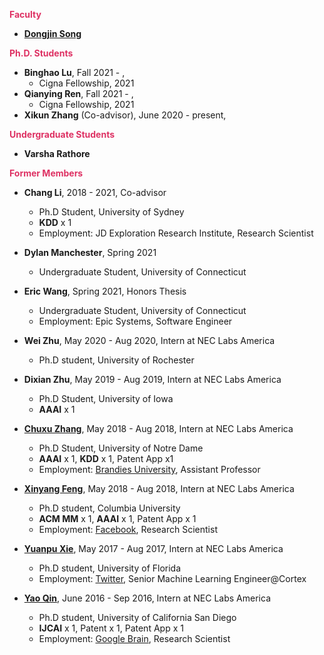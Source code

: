
**<span style="color:#DE3163">Faculty</span>**
* [**Dongjin Song**](https://songdj.github.io/)

**<span style="color:#DE3163">Ph.D. Students</span>**

* **Binghao Lu**, Fall 2021 - ,
  * Cigna Fellowship, 2021
* **Qianying Ren**, Fall 2021 - ,
  * Cigna Fellowship, 2021
* **Xikun Zhang** (Co-advisor), June 2020 - present,

**<span style="color:#DE3163">Undergraduate Students</span>**
* **Varsha Rathore**

**<span style="color:#DE3163">Former Members</span>**

* **Chang Li**, 2018 - 2021, Co-advisor
  * Ph.D Student, University of Sydney
  * **KDD** x 1
  * Employment: JD Exploration Research Institute, Research Scientist

* **Dylan Manchester**, Spring 2021
    * Undergraduate Student, University of Connecticut
* **Eric Wang**, Spring 2021, Honors Thesis
    * Undergraduate Student, University of Connecticut
    * Employment: Epic Systems, Software Engineer
  
* **Wei Zhu**, May 2020 - Aug 2020, Intern at NEC Labs America
  * Ph.D student, University of Rochester
* **Dixian Zhu**, May 2019 - Aug 2019, Intern at NEC Labs America
  * Ph.D Student, University of Iowa
  * **AAAI** x 1
* [**Chuxu Zhang**](https://chuxuzhang.github.io/), May 2018 - Aug 2018, Intern at NEC Labs America
  * Ph.D Student, University of Notre Dame
  * **AAAI** x 1, **KDD** x 1, Patent App x1
  * Employment: [Brandies University](https://www.brandeis.edu/), Assistant Professor
* [**Xinyang Feng**](http://www.columbia.edu/~xf2143/), May 2018 - Aug 2018, Intern at NEC Labs America
  * Ph.D student, Columbia University
  * **ACM MM** x 1, **AAAI** x 1, Patent App x 1
  * Employment: [Facebook](www.facebook.com), Research Scientist
* [**Yuanpu Xie**](https://www.linkedin.com/in/yuanpu-x-712a6353/), May 2017 - Aug 2017, Intern at NEC Labs America
  * Ph.D student, University of Florida
  * Employment: [Twitter](https://twitter.com/), Senior Machine Learning Engineer@Cortex
* [**Yao Qin**](http://cseweb.ucsd.edu/~yaq007/), June 2016 - Sep 2016, Intern at NEC Labs America
  * Ph.D student, University of California San Diego
  * **IJCAI** x 1, Patent x 1, Patent App x 1
  * Employment: [Google Brain](https://research.google/teams/brain/), Research Scientist
